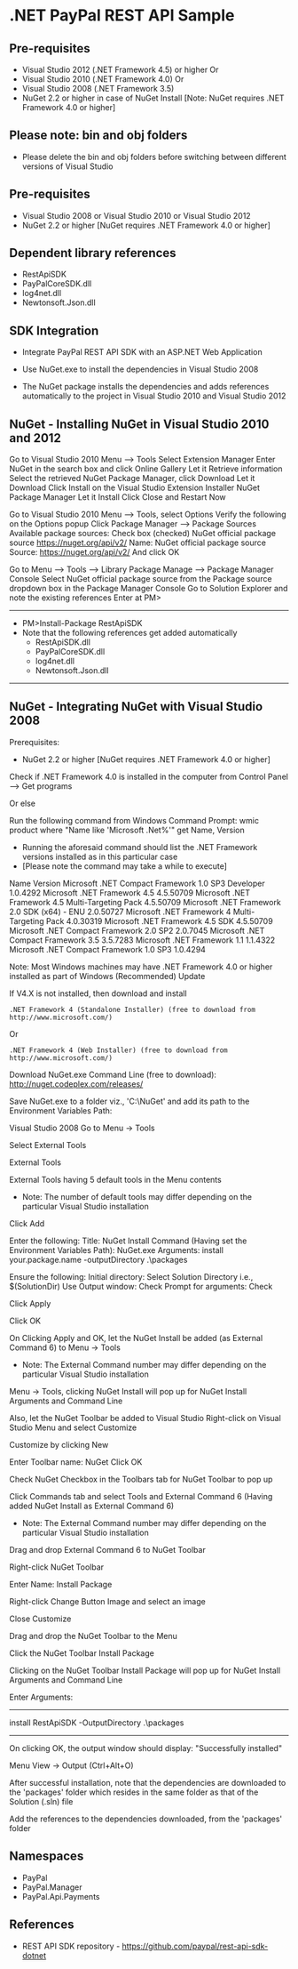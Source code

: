 .NET PayPal REST API Sample
===========================


Pre-requisites
--------------
   
   * Visual Studio 2012 (.NET Framework 4.5) or higher
		Or
   * Visual Studio 2010 (.NET Framework 4.0)
		Or
   * Visual Studio 2008 (.NET Framework 3.5)
   * NuGet 2.2 or higher in case of NuGet Install [Note: NuGet requires .NET Framework 4.0 or higher]


Please note: bin and obj folders
--------------------------------

   * Please delete the bin and obj folders before switching between different versions of Visual Studio 


Pre-requisites
--------------
*	Visual Studio 2008 or Visual Studio 2010 or Visual Studio 2012
*	NuGet 2.2 or higher [NuGet requires .NET Framework 4.0 or higher]


Dependent library references
----------------------------
*	RestApiSDK
*	PayPalCoreSDK.dll
*	log4net.dll
*	Newtonsoft.Json.dll

	
SDK Integration
---------------
*	Integrate PayPal REST API SDK with an ASP.NET Web Application

*	Use NuGet.exe to install the dependencies in Visual Studio 2008

*	The NuGet package installs the dependencies and adds references automatically to the project in Visual Studio 2010 and Visual Studio 2012


NuGet - Installing NuGet in Visual Studio 2010 and 2012
-------------------------------------------------------

Go to Visual Studio 2010 Menu --> Tools
Select Extension Manager
Enter NuGet in the search box and click Online Gallery
Let it Retrieve information
Select the retrieved NuGet Package Manager, click Download
Let it Download
Click Install on the Visual Studio Extension Installer NuGet Package Manager
Let it Install
Click Close and Restart Now

Go to Visual Studio 2010 Menu --> Tools, select Options
Verify the following on the Options popup
Click Package Manager --> Package Sources
Available package sources:
Check box (checked) NuGet official package source
https://nuget.org/api/v2/
Name: NuGet official package source
Source: https://nuget.org/api/v2/
And click OK
 
Go to Menu --> Tools --> Library Package Manage --> Package Manager Console
Select NuGet official package source from the Package source dropdown box in the Package Manager Console
Go to Solution Explorer and note the existing references
Enter at PM>
******************************************************************

*	PM>Install-Package RestApiSDK
*	Note that the following references get added automatically  	
	*	RestApiSDK.dll
	*	PayPalCoreSDK.dll
	*	log4net.dll
	*	Newtonsoft.Json.dll	

******************************************************************

	
NuGet - Integrating NuGet with Visual Studio 2008
-------------------------------------------------

Prerequisites:
*	NuGet 2.2 or higher [NuGet requires .NET Framework 4.0 or higher]
	
Check if .NET Framework 4.0 is installed in the computer from Control Panel --> Get programs

Or else

Run the following command from Windows Command Prompt:
wmic product where "Name like 'Microsoft .Net%'" get Name, Version
	
*	Running the aforesaid command should list the .NET Framework versions installed as in this particular case 
*	[Please note the command may take a while to execute]

Name                                                Version
Microsoft .NET Compact Framework 1.0 SP3 Developer  1.0.4292
Microsoft .NET Framework 4.5                        4.5.50709
Microsoft .NET Framework 4.5 Multi-Targeting Pack   4.5.50709
Microsoft .NET Framework 2.0 SDK (x64) - ENU        2.0.50727
Microsoft .NET Framework 4 Multi-Targeting Pack     4.0.30319
Microsoft .NET Framework 4.5 SDK                    4.5.50709
Microsoft .NET Compact Framework 2.0 SP2            2.0.7045
Microsoft .NET Compact Framework 3.5                3.5.7283
Microsoft .NET Framework 1.1                        1.1.4322
Microsoft .NET Compact Framework 1.0 SP3            1.0.4294

Note: Most Windows machines may have .NET Framework 4.0 or higher installed as part of Windows (Recommended) Update

If V4.X is not installed, then download and install

	.NET Framework 4 (Standalone Installer) (free to download from http://www.microsoft.com/)
Or

	.NET Framework 4 (Web Installer) (free to download from http://www.microsoft.com/)

Download NuGet.exe Command Line (free to download): http://nuget.codeplex.com/releases/

Save NuGet.exe to a folder viz., 'C:\NuGet' and add its path to the Environment Variables Path:

Visual Studio 2008
Go to Menu -> Tools

Select External Tools

External Tools

External Tools having 5 default tools in the Menu contents
*	Note: The number of default tools may differ depending on the particular Visual Studio installation

Click Add

Enter the following:
Title: NuGet Install
Command (Having set the Environment Variables Path): NuGet.exe
Arguments: install your.package.name -outputDirectory .\packages

Ensure the following:
Initial directory: Select Solution Directory i.e., $(SolutionDir)
Use Output window: Check
Prompt for arguments: Check

Click Apply

Click OK

On Clicking Apply and OK, let the NuGet Install be added (as External Command 6) to Menu -> Tools
*	Note: The External Command number may differ depending on the particular Visual Studio installation

Menu -> Tools, clicking NuGet Install will pop up for NuGet Install Arguments and Command Line

Also, let the NuGet Toolbar be added to Visual Studio
Right-click on Visual Studio Menu and select Customize

Customize by clicking New

Enter Toolbar name: NuGet 
Click OK

Check NuGet Checkbox in the Toolbars tab for NuGet Toolbar to pop up

Click Commands tab and select Tools and External Command 6 (Having added NuGet Install as External Command 6) 
*	Note: The External Command number may differ depending on the particular Visual Studio installation

Drag and drop External Command 6 to NuGet Toolbar

Right-click NuGet Toolbar

Enter Name: Install Package

Right-click Change Button Image and select an image

Close Customize

Drag and drop the NuGet Toolbar to the Menu

Click the NuGet Toolbar Install Package

Clicking on the NuGet Toolbar Install Package will pop up for NuGet Install Arguments and Command Line

Enter Arguments: 

**********************************************
install RestApiSDK -OutputDirectory .\packages
	
**********************************************

On clicking OK, the output window should display: "Successfully installed"

Menu View -> Output (Ctrl+Alt+O)
 
After successful installation, note that the dependencies are downloaded to the 'packages' folder which resides in the same folder as that of the Solution (.sln) file

Add the references to the dependencies downloaded, from the 'packages' folder

	
Namespaces
----------
*	PayPal
*	PayPal.Manager
*	PayPal.Api.Payments
	
References
----------

*	REST API SDK repository - https://github.com/paypal/rest-api-sdk-dotnet
